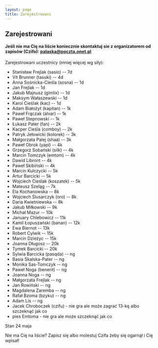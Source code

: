```yaml
---
layout: page
title: Zarejestrowani
---
```


## Zarejestrowani

#### Jeśli nie ma Cię na liście koniecznie skontaktuj sie z organizatorem od zapisów (Czifo): palaska@poczta.onet.pl

Zarejestrowani uczestnicy (mniej więcej wg siły):

- Stanisław Frejlak (sasio) -- 7d
- Vít Brunner (tasuki) -- 4d
- Anna Sośnicka-Cieśla (sosna) -- 1d
- Jan Frejlak -- 1d
- Jakub Majnusz (gimlix) -- 1d
- Maksym Wałaszewski -- 1d
- Karol Cieślak (kac) -- 1d
- Adam Białożyt (kapitan) -- 1k
- Paweł Frączak (alvar) -- 1k
- Paweł Stepnowski -- 1k
- Łukasz Pater (fan) -- 2k
- Kacper Cieśla (comboy) -- 2k
- Patryk Jełowicki (kolorek) -- 3k
- Małgorzata Palej (shaa) -- 3k
- Paweł Obrok (yapi) -- 4k
- Grzegorz Sobański (silk) -- 4k
- Marcin Tomczyk (emtom) -- 4k
- Dawid Libront -- 4k
- Paweł Skibiński -- 4k
- Marcin Kulczycki -- 5k
- Artur Barcicki -- 5k
- Wojciech Cieślak (koszatek) -- 5k
- Mateusz Szeląg -- 7k
- Ela Kochanowska -- 8k
- Wojciech Ślusarczyk (oro) -- 8k
- Daria Kwietniewska -- 8k
- Jakub Miłkowski -- 9k
- Michał Mazur -- 10k
- January Chlebowicz -- 11k
- Kamil Łopuszański (banan) -- 12k
- Ewa Biernot -- 13k
- Robert Cylwik -- 15k
- Marcin Dzieżyc -- 15k
- Joanna Długosz -- 20k
- Tymek Barcicki -- 20k
- Sylwia Barcicka (pasqda) -- ng
- Basia Skalska-Pater -- ng
- Monika Sas-Tomczyk -- ng
- Paweł Noga (benerit) -- ng
- Joanna Noga -- ng
- Małgorzata Frejlak -- ng
- Jan Rowiński -- ng
- Magdalena Zaremba -- ng
- Rafał Bzoma (bzyku) -- ng
- Adam Lis -- ng
- Jacek Chroboczek (czifu) - nie gra ale może zagrać 13-kę albo szczeknąć jak co
- pies Emtoma - nie gra ale może szczeknąć jak co





Stan 24 maja

Nie ma Cię na liście?  Zapisz się albo molestuj Czifa żeby się ogarnął i Cię wpisał!
